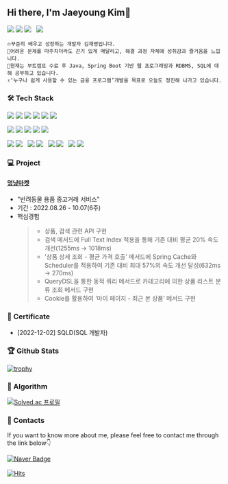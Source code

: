 ## Hi there, I'm Jaeyoung Kim👋 
<p>
 <img src="https://img.shields.io/badge/Communicative-FF9900?style=flat-square">
 <img src="https://img.shields.io/badge/Collaborative-FF9900?style=flat-square">
 <img src="https://img.shields.io/badge/Consistently growing-FF9900?style=flat-square"> &nbsp;
 <img src="https://img.shields.io/badge/Developer-F05032?style=flat-square">
</p>

```
🔥꾸준히 배우고 성장하는 개발자 김재영입니다.
🏃어려운 문제를 마주치더라도 끈기 있게 매달리고, 해결 과정 자체에 성취감과 즐거움을 느낍니다.
📝현재는 부트캠프 수료 후 Java, Spring Boot 기반 웹 프로그래밍과 RDBMS, SQL에 대해 공부하고 있습니다.
✌️‘누구나 쉽게 사용할 수 있는 금융 프로그램’개발을 목표로 오늘도 정진해 나가고 있습니다. 
```

### 🛠 Tech Stack
<p>
  <img src="https://img.shields.io/badge/Java-007396?style=flat-square&logo=Java&logoColor=white"> 
  <img src="https://img.shields.io/badge/Spring-6DB33F?style=flat-square&logo=spring&logoColor=white"> 
  <img src="https://img.shields.io/badge/Spring Boot-6DB33F?style=flat-square&logo=Spring boot&logoColor=black"> 
  <img src="https://img.shields.io/badge/Spring Security-6DB33F?style=flat-square&logo=Spring Security&logoColor=black"> 
  <img src="https://img.shields.io/badge/Json web tokens-000000?style=flat-square&logo=Json web tokens&logoColor=white"> 
  <img src="https://img.shields.io/badge/Gradle-02303A?style=flat-square=gradle&logoColor=white"> 
</p>
<p>  
  <img src="https://img.shields.io/badge/MySQL-4479A1?style=flat-square&logo=mysql&logoColor=white">
  <img src="https://img.shields.io/badge/AmazonAWS-232F3E?style=flat-square&logo=amazonaws&logoColor=white"> 
  <img src="https://img.shields.io/badge/AmazonEC2-FF9900?style=flat-square&logo=amazonec2&logoColor=white">
  <img src="https://img.shields.io/badge/AmazonRDS-527FFF?style=flat-square&logo=amazonrds&logoColor=white">
  <img src="https://img.shields.io/badge/AmazonS3-569A31?style=flat-square&logo=amazons3&logoColor=white"> 
</p>
<p>
  <img src="https://img.shields.io/badge/Intellijidea-000000?style=flat-square&logo=intellijidea&logoColor=white"> 
  <img src="https://img.shields.io/badge/Sourcetree-0052CC?style=flat-square&logo=sourcetree&logoColor=white"> 
  &nbsp;
  <img src="https://img.shields.io/badge/Swagger-85EA2D?style=flat-square&logo=swagger&logoColor=white"> 
  <img src="https://img.shields.io/badge/Postman-FF6C37?style=flat-square&logo=postman&logoColor=white"> 
  &nbsp; 
  <img src="https://img.shields.io/badge/Slack-4A154B?style=flat-square&logo=slack&logoColor=white"> 
  <img src="https://img.shields.io/badge/Notion-000000?style=flat-square&logo=notion&logoColor=white">
  &nbsp;
  <img src="https://img.shields.io/badge/Github-181717?style=flat-square&logo=github&logoColor=white">
  <img src="https://img.shields.io/badge/Git-F05032?style=flat-square&logo=git&logoColor=white">
</P>
  
### 💻 Project
#### [멍냥마켓](https://github.com/Hanhae99-final-3team/final-be)
- "반려동물 용품 중고거래 서비스"
- 기간 : 2022.08.26 - 10.07(6주)
- 핵심경험
  > - 상품, 검색 관련 API 구현<br>
  > - 검색 메서드에 Full Text Index 적용을 통해 기존 대비 평균 20% 속도 개선(1255ms → 1018ms)<br>
  > - '상품 상세 조회 - 평균 가격 호출' 메서드에 Spring Cache와 Scheduler를 적용하여 기존 대비 최대 57%의 속도 개선 달성(632ms → 270ms)<br>
  > - QueryDSL을 통한 동적 쿼리 메서드로 카테고리에 의한 상품 리스트 분류 조회 메서드 구현<br>
  > - Cookie를 활용하여 ‘마이 페이지 - 최근 본 상품’ 메서드 구현<br>

### 📖 Certificate
- [2022-12-02]  SQLD(SQL 개발자)  
  
### 🏆 Github Stats

 [![trophy](https://github-profile-trophy.vercel.app/?username=fabius96&margin-w=15&margin-h=15)](https://github.com/ryo-ma/github-profile-trophy)

### 🏅 Algorithm

[![Solved.ac
프로필](http://mazassumnida.wtf/api/v2/generate_badge?boj=jy0511)](https://solved.ac/jy0511)

### 🤙 Contacts
If you want to know more about me, please feel free to contact me through the link below👇 <br> 

 [![Naver Badge](https://img.shields.io/badge/jy0511_@naver.com-03C75A?style=flat-square&logo=Naver&logoColor=white&link=mailto:ggg7152@gmail.com)](mailto:jy0511_@naver.com) &nbsp;
<br>
<br>
[![Hits](https://hits.seeyoufarm.com/api/count/incr/badge.svg?url=https://github.com/fabius96%2Fgjbae1212%2Fhit-counter&count_bg=%23000000&title_bg=%23000000&icon=&icon_color=%23000000&title=hits&edge_flat=false)](https://hits.seeyoufarm.com)
